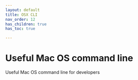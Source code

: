 ```yaml
---
layout: default
title: OSX CLI
nav_order: 12
has_children: true
has_toc: true

---
```

# Useful Mac OS command line

Useful Mac OS command line for developers